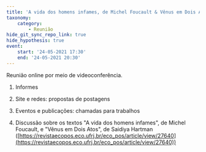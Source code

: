 ```yaml
---
title: 'A vida dos homens infames, de Michel Foucault & Vênus em Dois Atos, Saidiya Hartman'
taxonomy:
    category:
        - Reunião
hide_git_sync_repo_link: true
hide_hypothesis: true
event:
    start: '24-05-2021 17:30'
    end: '24-05-2021 20:30'
---
```


Reunião online por meio de videoconferência.

1. Informes

2. Site e redes: propostas de postagens

3. Eventos e publicações: chamadas para trabalhos

4. Discussão sobre os textos "A vida dos homens infames", de Michel Foucault, e "Vênus em Dois Atos", de Saidiya Hartman ([https://revistaecopos.eco.ufrj.br/eco_pos/article/view/27640](https://revistaecopos.eco.ufrj.br/eco_pos/article/view/27640))